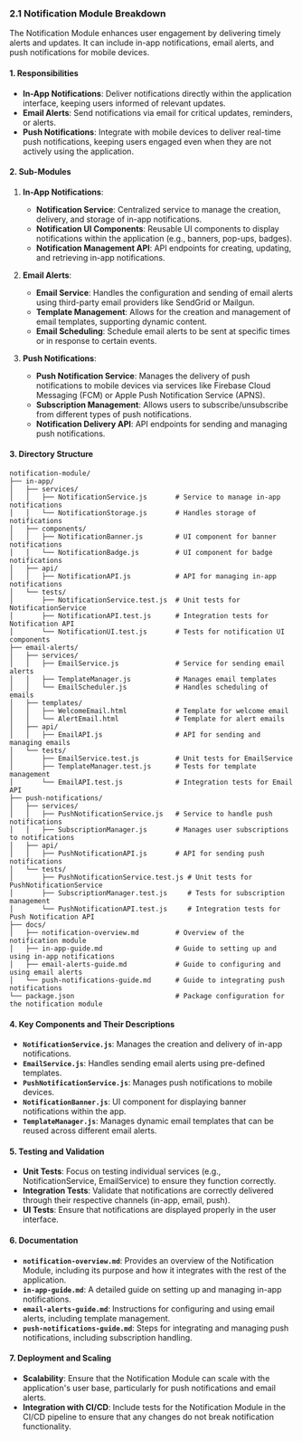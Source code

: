 ### **2.1 Notification Module Breakdown**

The Notification Module enhances user engagement by delivering timely alerts and updates. It can include in-app notifications, email alerts, and push notifications for mobile devices.

#### **1. Responsibilities**

- **In-App Notifications**: Deliver notifications directly within the application interface, keeping users informed of relevant updates.
- **Email Alerts**: Send notifications via email for critical updates, reminders, or alerts.
- **Push Notifications**: Integrate with mobile devices to deliver real-time push notifications, keeping users engaged even when they are not actively using the application.

#### **2. Sub-Modules**

1. **In-App Notifications**:
   - **Notification Service**: Centralized service to manage the creation, delivery, and storage of in-app notifications.
   - **Notification UI Components**: Reusable UI components to display notifications within the application (e.g., banners, pop-ups, badges).
   - **Notification Management API**: API endpoints for creating, updating, and retrieving in-app notifications.

2. **Email Alerts**:
   - **Email Service**: Handles the configuration and sending of email alerts using third-party email providers like SendGrid or Mailgun.
   - **Template Management**: Allows for the creation and management of email templates, supporting dynamic content.
   - **Email Scheduling**: Schedule email alerts to be sent at specific times or in response to certain events.

3. **Push Notifications**:
   - **Push Notification Service**: Manages the delivery of push notifications to mobile devices via services like Firebase Cloud Messaging (FCM) or Apple Push Notification Service (APNS).
   - **Subscription Management**: Allows users to subscribe/unsubscribe from different types of push notifications.
   - **Notification Delivery API**: API endpoints for sending and managing push notifications.

#### **3. Directory Structure**

```plaintext
notification-module/
├── in-app/
│   ├── services/
│   │   ├── NotificationService.js       # Service to manage in-app notifications
│   │   └── NotificationStorage.js       # Handles storage of notifications
│   ├── components/
│   │   ├── NotificationBanner.js        # UI component for banner notifications
│   │   └── NotificationBadge.js         # UI component for badge notifications
│   ├── api/
│   │   ├── NotificationAPI.js           # API for managing in-app notifications
│   └── tests/
│       ├── NotificationService.test.js  # Unit tests for NotificationService
│       ├── NotificationAPI.test.js      # Integration tests for Notification API
│       └── NotificationUI.test.js       # Tests for notification UI components
├── email-alerts/
│   ├── services/
│   │   ├── EmailService.js              # Service for sending email alerts
│   │   ├── TemplateManager.js           # Manages email templates
│   │   └── EmailScheduler.js            # Handles scheduling of emails
│   ├── templates/
│   │   ├── WelcomeEmail.html            # Template for welcome email
│   │   └── AlertEmail.html              # Template for alert emails
│   ├── api/
│   │   ├── EmailAPI.js                  # API for sending and managing emails
│   └── tests/
│       ├── EmailService.test.js         # Unit tests for EmailService
│       ├── TemplateManager.test.js      # Tests for template management
│       └── EmailAPI.test.js             # Integration tests for Email API
├── push-notifications/
│   ├── services/
│   │   ├── PushNotificationService.js   # Service to handle push notifications
│   │   ├── SubscriptionManager.js       # Manages user subscriptions to notifications
│   ├── api/
│   │   ├── PushNotificationAPI.js       # API for sending push notifications
│   └── tests/
│       ├── PushNotificationService.test.js # Unit tests for PushNotificationService
│       ├── SubscriptionManager.test.js     # Tests for subscription management
│       └── PushNotificationAPI.test.js     # Integration tests for Push Notification API
├── docs/
│   ├── notification-overview.md         # Overview of the notification module
│   ├── in-app-guide.md                  # Guide to setting up and using in-app notifications
│   ├── email-alerts-guide.md            # Guide to configuring and using email alerts
│   └── push-notifications-guide.md      # Guide to integrating push notifications
└── package.json                         # Package configuration for the notification module
```

#### **4. Key Components and Their Descriptions**

- **`NotificationService.js`**: Manages the creation and delivery of in-app notifications.
- **`EmailService.js`**: Handles sending email alerts using pre-defined templates.
- **`PushNotificationService.js`**: Manages push notifications to mobile devices.
- **`NotificationBanner.js`**: UI component for displaying banner notifications within the app.
- **`TemplateManager.js`**: Manages dynamic email templates that can be reused across different email alerts.

#### **5. Testing and Validation**

- **Unit Tests**: Focus on testing individual services (e.g., NotificationService, EmailService) to ensure they function correctly.
- **Integration Tests**: Validate that notifications are correctly delivered through their respective channels (in-app, email, push).
- **UI Tests**: Ensure that notifications are displayed properly in the user interface.

#### **6. Documentation**

- **`notification-overview.md`**: Provides an overview of the Notification Module, including its purpose and how it integrates with the rest of the application.
- **`in-app-guide.md`**: A detailed guide on setting up and managing in-app notifications.
- **`email-alerts-guide.md`**: Instructions for configuring and using email alerts, including template management.
- **`push-notifications-guide.md`**: Steps for integrating and managing push notifications, including subscription handling.

#### **7. Deployment and Scaling**

- **Scalability**: Ensure that the Notification Module can scale with the application's user base, particularly for push notifications and email alerts.
- **Integration with CI/CD**: Include tests for the Notification Module in the CI/CD pipeline to ensure that any changes do not break notification functionality.
